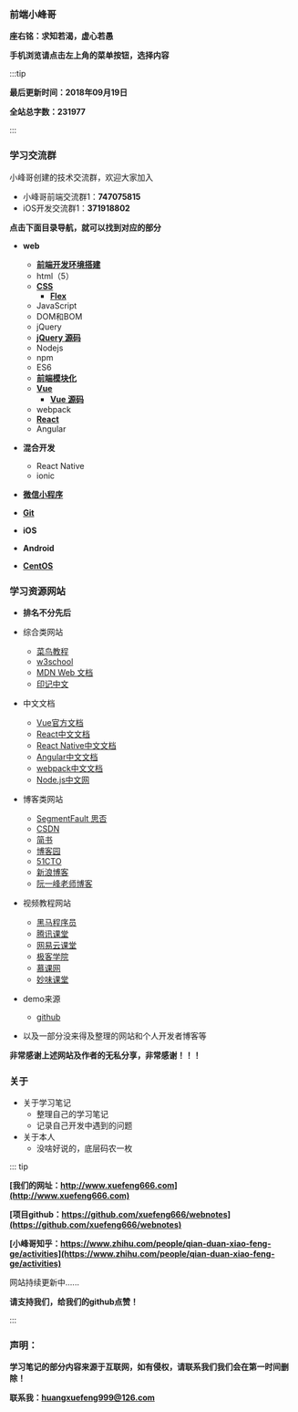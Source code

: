 ### 前端小峰哥

**座右铭：求知若渴，虚心若愚**

**手机浏览请点击左上角的菜单按钮，选择内容**

:::tip

**最后更新时间：2018年09月19日**

**全站总字数：231977**

:::


### 学习交流群
小峰哥创建的技术交流群，欢迎大家加入
* 小峰哥前端交流群1：**747075815**
* iOS开发交流群1：**371918802**

**点击下面目录导航，就可以找到对应的部分**

* **web**
    * [**前端开发环境搭建**](http://www.xuefeng666.com/WebSDE/index.html)
    * html（5）
    * [**CSS**](http://www.xuefeng666.com/CSS/index.html)
        * [**Flex**](http://www.xuefeng666.com/CSS/Flex/index.html)
    * JavaScript
    * DOM和BOM
    * jQuery
    * [**jQuery 源码**](http://www.xuefeng666.com/jQuery/jQuerySrc/index.html)
    * Nodejs
    * npm
    * ES6
    * [**前端模块化**](http://www.xuefeng666.com/Module/index.html)
    * [**Vue**](http://www.xuefeng666.com/Vue/index.html)
        * [**Vue 源码**](http://www.xuefeng666.com/Vue/VueSrc/index.html)
    * webpack
    * [**React**](http://www.xuefeng666.com/React/index.html)
    * Angular
    

* **混合开发**
    * React Native
    * ionic

* [**微信小程序**](http://www.xuefeng666.com/miniprogram/index.html)
* [**Git**](http://www.xuefeng666.com/Git/index.html)
* **iOS**
* **Android**
* [**CentOS**](http://www.xuefeng666.com/CentOS/CentOS/index.html)

### 学习资源网站
* **排名不分先后**
* 综合类网站
    * [菜鸟教程](http://www.runoob.com/)
    * [w3school](http://www.w3school.com.cn/)
    * [MDN Web 文档](https://developer.mozilla.org/zh-CN/)
    * [印记中文](https://docschina.org/)

* 中文文档
    * [Vue官方文档](https://cn.vuejs.org/)
    * [React中文文档](https://doc.react-china.org/)
    * [React Native中文文档](https://reactnative.cn/)
    * [Angular中文文档](http://www.angularjs.net.cn/)
    * [webpack中文文档](https://www.webpackjs.com/)
    * [Node.js中文网](http://nodejs.cn/)

* 博客类网站
    * [SegmentFault 思否](https://segmentfault.com/)
    * [CSDN](https://www.csdn.net/)
    * [简书](https://www.jianshu.com/)
    * [博客园](https://www.cnblogs.com/)
    * [51CTO](https://www.51cto.com/)
    * [新浪博客](http://blog.sina.com.cn/)
    * [阮一峰老师博客](http://www.ruanyifeng.com/home.html)

* 视频教程网站
    * [黑马程序员](http://www.itheima.com/)
    * [腾讯课堂](https://ke.qq.com/)
    * [网易云课堂](http://study.163.com/)
    * [极客学院](https://www.jikexueyuan.com/)
    * [慕课网](https://www.imooc.com/)
    * [妙味课堂](https://www.miaov.com/)

* demo来源
    * [github](https://github.com/)

* 以及一部分没来得及整理的网站和个人开发者博客等

**非常感谢上述网站及作者的无私分享，非常感谢！！！**

### 关于
* 关于学习笔记
    * 整理自己的学习笔记
    * 记录自己开发中遇到的问题
* 关于本人
    * 没啥好说的，底层码农一枚

::: tip


 **[我们的网址：http://www.xuefeng666.com](http://www.xuefeng666.com)**

 **[项目github：https://github.com/xuefeng666/webnotes](https://github.com/xuefeng666/webnotes)**

 **[小峰哥知乎：https://www.zhihu.com/people/qian-duan-xiao-feng-ge/activities](https://www.zhihu.com/people/qian-duan-xiao-feng-ge/activities)**

网站持续更新中......

**请支持我们，给我们的github点赞！**

:::


### 声明：
**学习笔记的部分内容来源于互联网，如有侵权，请联系我们我们会在第一时间删除！**

**联系我：huangxuefeng999@126.com**
